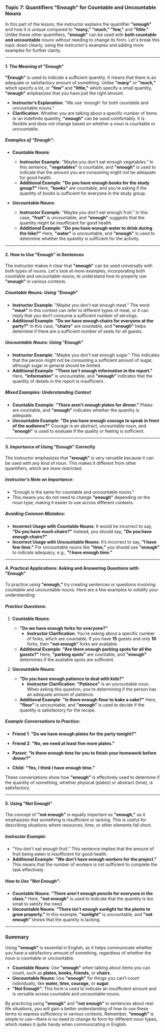 ### Topic 7: Quantifiers "Enough" for Countable and Uncountable Nouns

In this part of the lesson, the instructor explains the quantifier **"enough"** and how it is unique compared to **"many," "much," "few,"** and **"little."** Unlike these other quantifiers, **"enough"** can be used with **both countable and uncountable** nouns without needing to change its form. Let's break this topic down clearly, using the instructor's examples and adding more examples for further clarity.

---

#### **1. The Meaning of "Enough"**

**"Enough"** is used to indicate a sufficient quantity. It means that there is an adequate or satisfactory amount of something. Unlike **"many"** or **"much,"** which specify a lot, or **"few"** and **"little,"** which specify a small quantity, **"enough"** emphasizes that you have just the right amount.

- **Instructor’s Explanation**: "We use 'enough' for both countable and uncountable nouns."
- **Clarification**: Whether you are talking about a specific number of items or an indefinite quantity, **"enough"** can be used comfortably. It is flexible and does not change based on whether a noun is countable or uncountable.

##### **Examples of "Enough"**:
- **Countable Nouns**:
  - **Instructor Example**: "Maybe you don't eat enough vegetables." In this sentence, **"vegetables"** is countable, and **"enough"** is used to indicate that the amount you are consuming might not be adequate for good health.
  - **Additional Example**: **"Do you have enough books for the study group?"** Here, **"books"** are countable, and you’re asking if the quantity of books is sufficient for everyone in the study group.

- **Uncountable Nouns**:
  - **Instructor Example**: "Maybe you don't eat enough fruit." In this case, **"fruit"** is uncountable, and **"enough"** suggests that the quantity might be insufficient for good health.
  - **Additional Example**: **"Do you have enough water to drink during the hike?"** Here, **"water"** is uncountable, and **"enough"** is used to determine whether the quantity is sufficient for the activity.

---

#### **2. How to Use "Enough" in Sentences**

The instructor makes it clear that **"enough"** can be used universally with both types of nouns. Let's look at more examples, incorporating both countable and uncountable nouns, to understand how to properly use **"enough"** in various contexts.

##### **Countable Nouns: Using "Enough"**
- **Instructor Example**: "Maybe you don't eat enough meat." The word **"meat"** in this context can refer to different types of meat, or it can imply that you don’t consume a sufficient number of servings.
- **Additional Example**: **"Do we have enough chairs for everyone at the party?"** In this case, **"chairs"** are countable, and **"enough"** helps determine if there are a sufficient number of seats for all guests.
  
##### **Uncountable Nouns: Using "Enough"**
- **Instructor Example**: "Maybe you don't eat enough sugar." This indicates that the person might not be consuming a sufficient amount of sugar, although sugar in general should be limited.
- **Additional Example**: **"There isn't enough information in the report."** Here, **"information"** is uncountable, and **"enough"** indicates that the quantity of details in the report is insufficient.

##### **Mixed Examples**: Understanding Context
- **Countable Example**: **"There aren't enough plates for dinner."** Plates are countable, and **"enough"** indicates whether the quantity is adequate.
- **Uncountable Example**: **"Do you have enough courage to speak in front of the audience?"** Courage is an abstract, uncountable noun, and **"enough"** is used to evaluate if the quality or feeling is sufficient.

---

#### **3. Importance of Using "Enough" Correctly**

The instructor emphasizes that **"enough"** is very versatile because it can be used with any kind of noun. This makes it different from other quantifiers, which are more restricted.

##### **Instructor’s Note on Importance**:
- "Enough is the same for countable and uncountable nouns."
- This means you do not need to change **"enough"** depending on the noun type, making it easier to use across different contexts.

##### **Avoiding Common Mistakes**:
- **Incorrect Usage with Countable Nouns**: It would be incorrect to say, **"Do you have much chairs?"** Instead, you should say, **"Do you have enough chairs?"**
- **Incorrect Usage with Uncountable Nouns**: It’s incorrect to say, **"I have few time."** For uncountable nouns like **"time,"** you should use **"enough"** to indicate adequacy, e.g., **"I have enough time."**

---

#### **4. Practical Applications: Asking and Answering Questions with "Enough"**

To practice using **"enough,"** try creating sentences or questions involving countable and uncountable nouns. Here are a few examples to solidify your understanding:

##### **Practice Questions**:
1. **Countable Nouns**:
   - **"Do we have enough forks for everyone?"** 
     - **Instructor Clarification**: You’re asking about a specific number of forks, which are countable. If you have **15** guests and only **10** forks, then **"not enough"** forks are available.
   - **Additional Example**: **"Are there enough parking spots for all the guests?"** Here, **"parking spots"** are countable, and **"enough"** determines if the available spots are sufficient.

2. **Uncountable Nouns**:
   - **"Do you have enough patience to deal with kids?"** 
     - **Instructor Clarification**: **"Patience"** is an uncountable noun. When asking this question, you’re determining if the person has an adequate amount of patience.
   - **Additional Example**: **"Is there enough flour to bake a cake?"** Here, **"flour"** is uncountable, and **"enough"** is used to decide if the quantity is satisfactory for the recipe.

##### **Example Conversations to Practice**:
- **Friend 1**: **"Do we have enough plates for the party tonight?"**
- **Friend 2**: **"No, we need at least five more plates."**

- **Parent**: **"Is there enough time for you to finish your homework before dinner?"**
- **Child**: **"Yes, I think I have enough time."**

These conversations show how **"enough"** is effectively used to determine if the quantity of something, whether physical (plates) or abstract (time), is satisfactory.

---

#### **5. Using "Not Enough"**

The concept of **"not enough"** is equally important as **"enough,"** as it emphasizes that something is insufficient or lacking. This is useful for describing situations where resources, time, or other elements fall short.

##### **Instructor Example**:
- "You don't eat enough fruit." This sentence implies that the amount of fruit being eaten is insufficient for good health. 
- **Additional Example**: **"We don’t have enough workers for the project."** This means that the number of workers is not sufficient to complete the task effectively.

##### **How to Use "Not Enough"**:
- **Countable Nouns**: **"There aren’t enough pencils for everyone in the class."** Here, **"not enough"** is used to indicate that the quantity is too small to satisfy the need.
- **Uncountable Nouns**: **"There isn’t enough sunlight for the plants to grow properly."** In this example, **"sunlight"** is uncountable, and **"not enough"** shows that the quantity is lacking.

---

### **Summary**

Using **"enough"** is essential in English, as it helps communicate whether you have a satisfactory amount of something, regardless of whether the noun is countable or uncountable. 

- **Countable Nouns**: Use **"enough"** when talking about items you can count, such as **plates, books, friends,** or **chairs**.
- **Uncountable Nouns**: Use **"enough"** for things you can’t count individually, like **water, time, courage,** or **sugar**.
- **"Not Enough"**: This form is used to indicate an insufficient amount and is versatile across countable and uncountable nouns.

By practicing using **"enough"** and **"not enough"** in sentences about real-life situations, you will gain a better understanding of how to use these terms to express sufficiency in various contexts. Remember, **"enough"** is simple to use—there is no need to change its form for different noun types, which makes it quite handy when communicating in English.